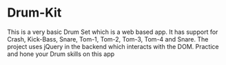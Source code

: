 # Drum-Kit
This is a very basic Drum Set which is a web based app. It has support for Crash, Kick-Bass, Snare, Tom-1, Tom-2, Tom-3, Tom-4 and Snare. The project uses jQuery in the backend which interacts with the DOM. Practice and hone your Drum skills on this app
